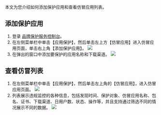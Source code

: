 本文为您介绍如何添加保护应用和查看仿冒应用列表。

## 添加保护应用
1. 登录 [品牌保护服务控制台](https://console.cloud.tencent.com/bps)。
2. 在左侧菜单栏中单击【应用保护】，然后单击左上方【仿冒应用】进入仿冒应用页面，单击右上角【添加保护应用】。
![](https://main.qcloudimg.com/raw/0604aa394b7192dc60fc55e52d3e8ff3.png)
3. 在弹出的窗口中添加要保护的应用名称和下载渠道。
![](https://main.qcloudimg.com/raw/45b72d5df2f01437461bfea037490553.png)


## 查看仿冒列表
1. 在左侧菜单栏中单击【应用保护】，然后单击左上角的【仿冒应用】，进入仿冒应用页面。
![](https://main.qcloudimg.com/raw/36584bd0c066a3bf75224c589f8be7ab.png)
2. 列表展示违规监控的各种信息，包括发现时间、保护对象、仿冒应用名称、包名、证书、下载渠道、日用户数、状态、操作等，并且支持通过筛选不同的情况展示不同的数据。
![](https://main.qcloudimg.com/raw/8051c9537ce32bbad6661698b814864e.png)
